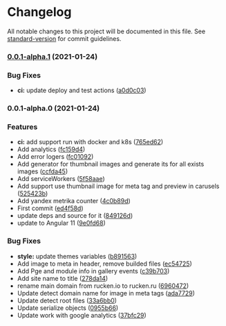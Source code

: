# Changelog

All notable changes to this project will be documented in this file. See [standard-version](https://github.com/conventional-changelog/standard-version) for commit guidelines.

### [0.0.1-alpha.1](https://github.com/rucken.ru/core/compare/v0.0.1-alpha.0...v0.0.1-alpha.1) (2021-01-24)


### Bug Fixes

* **ci:** update deploy and test actions ([a0d0c03](https://github.com/rucken.ru/core/commit/a0d0c03953b4d9c603b036d68d1898dae3229662))

### 0.0.1-alpha.0 (2021-01-24)

### Features

-   **ci:** add support run with docker and k8s ([765ed62](https://github.com/rucken.ru/core/commit/765ed62711cd8e041878826d1ed72b7d023753bf))
-   Add analytics ([fc159d4](https://github.com/rucken.ru/core/commit/fc159d4548a2ccafaf4f494c43920825983e074b))
-   Add error logers ([fc01092](https://github.com/rucken.ru/core/commit/fc01092f851215e9e8cbc288510f5217d678d54e))
-   Add generator for thumbnail images and generate its for all exists images ([ccfda45](https://github.com/rucken.ru/core/commit/ccfda45c9a80e9bef92854e603081e0b5556d345))
-   Add serviceWorkers ([5f58aae](https://github.com/rucken.ru/core/commit/5f58aae1457c5f1dc5cb6dcdd1fdf785ffca655a))
-   Add support use thumbnail image for meta tag and preview in carusels ([525423b](https://github.com/rucken.ru/core/commit/525423babe1d05124bafd66d567fd84d6a1dc645))
-   Add yandex metrika counter ([4c0b89d](https://github.com/rucken.ru/core/commit/4c0b89d0f9e95b4a8b6aab9aa1f1c00338e90ba9))
-   First commit ([ed4f58d](https://github.com/rucken.ru/core/commit/ed4f58d3ba512a50e62004905cc4c5faf0a16211))
-   update deps and source for it ([849126d](https://github.com/rucken.ru/core/commit/849126d1fa140dd2b88442160c27ebd135a61c0b))
-   update to Angular 11 ([9e0fd68](https://github.com/rucken.ru/core/commit/9e0fd6831814fce3f28d5b90e48b35be29fa6b15))

### Bug Fixes

-   **style:** update themes variables ([b891563](https://github.com/rucken.ru/core/commit/b891563401cb9a0ff76cfce3ab8b9d4b653ced8b))
-   Add image to meta in header, remove builded files ([ec54725](https://github.com/rucken.ru/core/commit/ec54725d220585f4137ebc0deda6ca4d288b08c3))
-   Add Pge and module info in gallery events ([c39b703](https://github.com/rucken.ru/core/commit/c39b703c51e207fa2c8419c191df2c85c3a6ff35))
-   Add site name to title ([278da14](https://github.com/rucken.ru/core/commit/278da14073c9635b9d609403c0bb5b8615677092))
-   rename main domain from rucken.io to rucken.ru ([6960472](https://github.com/rucken.ru/core/commit/696047208e9534b0683286fb2a3192ec745a2740))
-   Update detect domain name for image in meta tags ([ada7729](https://github.com/rucken.ru/core/commit/ada77291d4339b4e2edecd4d4aa3f8c7017a8383))
-   Update detect root files ([33a6bb0](https://github.com/rucken.ru/core/commit/33a6bb0b991dd9afd821580d773e9bade946fd49))
-   Update serialize objects ([0955b66](https://github.com/rucken.ru/core/commit/0955b661961064139f3467e53b55e53c5b11914f))
-   Update work with google analytics ([37bfc29](https://github.com/rucken.ru/core/commit/37bfc29186d4bc50f9c57bd889c546bb664940a5))
